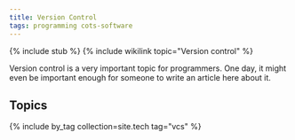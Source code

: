 ```yaml
---
title: Version Control
tags: programming cots-software
---
```


{% include stub %}
{% include wikilink topic="Version control" %}

Version control is a very important topic for programmers. One day, it might
even be important enough for someone to write an article here about it.

## Topics

{% include by_tag collection=site.tech tag="vcs" %}